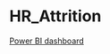 # HR_Attrition

[Power BI dashboard]([https://fiinratings-my.sharepoint.com/:u:/g/personal/thuy_nguyen_fiingroup_vn/ERm-O3WLSzVLvS9Octqip9ABhfKEgf6QFuG3rpU12dUTtg?e=84RwAx])
